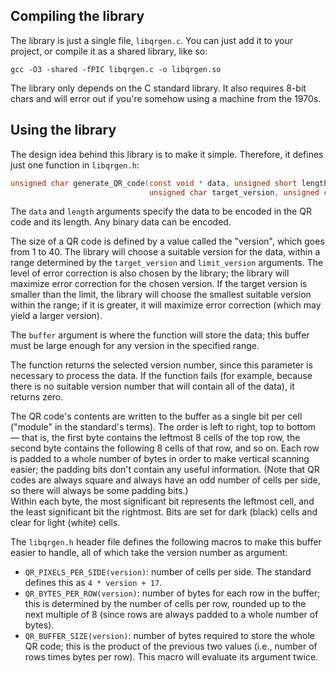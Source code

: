 ## Compiling the library

The library is just a single file, `libqrgen.c`. You can just add it to your project, or compile it as a shared
library, like so:

```
gcc -O3 -shared -fPIC libqrgen.c -o libqrgen.so
```

The library only depends on the C standard library. It also requires 8-bit chars and will error out if you're somehow
using a machine from the 1970s.

## Using the library

The design idea behind this library is to make it simple. Therefore, it defines just one function in `libqrgen.h`:

```c
unsigned char generate_QR_code(const void * data, unsigned short length,
                               unsigned char target_version, unsigned char limit_version, void * buffer);
```

The `data` and `length` arguments specify the data to be encoded in the QR code and its length. Any binary data can be
encoded.

The size of a QR code is defined by a value called the "version", which goes from 1 to 40. The library will choose a
suitable version for the data, within a range determined by the `target_version` and `limit_version` arguments. The
level of error correction is also chosen by the library; the library will maximize error correction for the chosen
version. If the target version is smaller than the limit, the library will choose the smallest suitable version within
the range; if it is greater, it will maximize error correction (which may yield a larger version).

The `buffer` argument is where the function will store the data; this buffer must be large enough for any version in
the specified range.

The function returns the selected version number, since this parameter is necessary to process the data. If the
function fails (for example, because there is no suitable version number that will contain all of the data), it
returns zero.

The QR code's contents are written to the buffer as a single bit per cell ("module" in the standard's terms). The
order is left to right, top to bottom — that is, the first byte contains the leftmost 8 cells of the top row, the
second byte contains the following 8 cells of that row, and so on. Each row is padded to a whole number of bytes in
order to make vertical scanning easier; the padding bits don't contain any useful information. (Note that QR codes
are always square and always have an odd number of cells per side, so there will always be some padding bits.)  
Within each byte, the most significant bit represents the leftmost cell, and the least significant bit the rightmost.
Bits are set for dark (black) cells and clear for light (white) cells.

The `libqrgen.h` header file defines the following macros to make this buffer easier to handle, all of which take the
version number as argument:

* `QR_PIXELS_PER_SIDE(version)`: number of cells per side. The standard defines this as `4 * version + 17`.
* `QR_BYTES_PER_ROW(version)`: number of bytes for each row in the buffer; this is determined by the number of cells
  per row, rounded up to the next multiple of 8 (since rows are always padded to a whole number of bytes).
* `QR_BUFFER_SIZE(version)`: number of bytes required to store the whole QR code; this is the product of the previous
  two values (i.e., number of rows times bytes per row). This macro will evaluate its argument twice.
